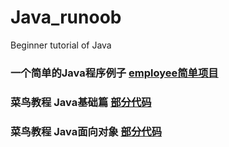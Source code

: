 # Java_runoob
Beginner tutorial of Java

### 一个简单的Java程序例子 [employee简单项目](https://github.com/malele4th/Java_runoob/tree/master/employee)

### 菜鸟教程 Java基础篇 [部分代码](https://github.com/malele4th/Java_runoob/tree/master/basiccode)

### 菜鸟教程 Java面向对象 [部分代码](https://github.com/malele4th/Java_runoob/tree/master/classobject)
